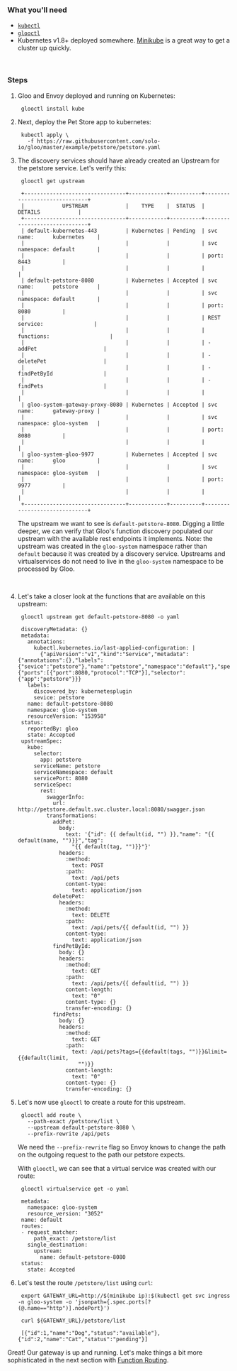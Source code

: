 ### What you'll need
- [`kubectl`](https://kubernetes.io/docs/tasks/tools/install-kubectl/)
- [`glooctl`]()
- Kubernetes v1.8+ deployed somewhere. [Minikube](https://kubernetes.io/docs/tasks/tools/install-minikube/) is a great way to get a cluster up quickly.



<br/>

### Steps

1. Gloo and Envoy deployed and running on Kubernetes:

        glooctl install kube

 
1. Next, deploy the Pet Store app to kubernetes:

        kubectl apply \
          -f https://raw.githubusercontent.com/solo-io/gloo/master/example/petstore/petstore.yaml

1. The discovery services should have already created an Upstream for the petstore service.
Let's verify this:

        glooctl get upstream
        
        +--------------------------------+------------+----------+------------------------------+
        |            UPSTREAM            |    TYPE    |  STATUS  |           DETAILS            |
        +--------------------------------+------------+----------+------------------------------+
        | default-kubernetes-443         | Kubernetes | Pending  | svc name:      kubernetes    |
        |                                |            |          | svc namespace: default       |
        |                                |            |          | port:          8443          |
        |                                |            |          |                              |
        | default-petstore-8080          | Kubernetes | Accepted | svc name:      petstore      |
        |                                |            |          | svc namespace: default       |
        |                                |            |          | port:          8080          |
        |                                |            |          | REST service:                |
        |                                |            |          | functions:                   |
        |                                |            |          | - addPet                     |
        |                                |            |          | - deletePet                  |
        |                                |            |          | - findPetById                |
        |                                |            |          | - findPets                   |
        |                                |            |          |                              |
        | gloo-system-gateway-proxy-8080 | Kubernetes | Accepted | svc name:      gateway-proxy |
        |                                |            |          | svc namespace: gloo-system   |
        |                                |            |          | port:          8080          |
        |                                |            |          |                              |
        | gloo-system-gloo-9977          | Kubernetes | Accepted | svc name:      gloo          |
        |                                |            |          | svc namespace: gloo-system   |
        |                                |            |          | port:          9977          |
        |                                |            |          |                              |
        +--------------------------------+------------+----------+------------------------------+

    The upstream we want to see is `default-petstore-8080`. Digging a little deeper,
    we can verify that Gloo's function discovery populated our upstream with 
    the available rest endpoints it implements. Note: the upstream was created in 
    the `gloo-system` namespace rather than `default` because it was created by a
    discovery service. Upstreams and virtualservices do not need to live in the `gloo-system`
    namespace to be processed by Gloo.

    <br/>
    
1. Let's take a closer look at the functions that are available on this upstream:
    
        glooctl upstream get default-petstore-8080 -o yaml
        
        discoveryMetadata: {}
        metadata:
          annotations:
            kubectl.kubernetes.io/last-applied-configuration: |
              {"apiVersion":"v1","kind":"Service","metadata":{"annotations":{},"labels":{"sevice":"petstore"},"name":"petstore","namespace":"default"},"spec":{"ports":[{"port":8080,"protocol":"TCP"}],"selector":{"app":"petstore"}}}
          labels:
            discovered_by: kubernetesplugin
            sevice: petstore
          name: default-petstore-8080
          namespace: gloo-system
          resourceVersion: "153958"
        status:
          reportedBy: gloo
          state: Accepted
        upstreamSpec:
          kube:
            selector:
              app: petstore
            serviceName: petstore
            serviceNamespace: default
            servicePort: 8080
            serviceSpec:
              rest:
                swaggerInfo:
                  url: http://petstore.default.svc.cluster.local:8080/swagger.json
                transformations:
                  addPet:
                    body:
                      text: '{"id": {{ default(id, "") }},"name": "{{ default(name, "")}}","tag":
                        "{{ default(tag, "")}}"}'
                    headers:
                      :method:
                        text: POST
                      :path:
                        text: /api/pets
                      content-type:
                        text: application/json
                  deletePet:
                    headers:
                      :method:
                        text: DELETE
                      :path:
                        text: /api/pets/{{ default(id, "") }}
                      content-type:
                        text: application/json
                  findPetById:
                    body: {}
                    headers:
                      :method:
                        text: GET
                      :path:
                        text: /api/pets/{{ default(id, "") }}
                      content-length:
                        text: "0"
                      content-type: {}
                      transfer-encoding: {}
                  findPets:
                    body: {}
                    headers:
                      :method:
                        text: GET
                      :path:
                        text: /api/pets?tags={{default(tags, "")}}&limit={{default(limit,
                          "")}}
                      content-length:
                        text: "0"
                      content-type: {}
                      transfer-encoding: {}
    
1. Let's now use `glooctl` to create a route for this upstream.

        glooctl add route \
          --path-exact /petstore/list \
          --upstream default-petstore-8080 \
          --prefix-rewrite /api/pets

    We need the `--prefix-rewrite` flag so Envoy knows to change the path on the outgoing request
    to the path our petstore expects. 

    With `glooctl`, we can see that a virtual service was created with our route:

        glooctl virtualservice get -o yaml
        
        metadata:
          namespace: gloo-system
          resource_version: "3052"
        name: default
        routes:
        - request_matcher:
            path_exact: /petstore/list
          single_destination:
            upstream:
              name: default-petstore-8080
        status:
          state: Accepted

1. Let's test the route `/petstore/list` using `curl`:

        export GATEWAY_URL=http://$(minikube ip):$(kubectl get svc ingress -n gloo-system -o 'jsonpath={.spec.ports[?(@.name=="http")].nodePort}')

        curl ${GATEWAY_URL}/petstore/list
        
        [{"id":1,"name":"Dog","status":"available"},{"id":2,"name":"Cat","status":"pending"}]
        
        
Great! Our gateway is up and running. Let's make things a bit more sophisticated in the next section with [Function Routing](2.md).
